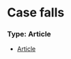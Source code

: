 # Case falls

### Type: Article

* [Article](https://inews.co.uk/news/covid-cases-falling-schools-euros-vaccines-1122891)

